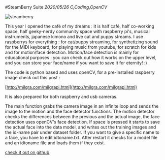#SteamBerry Suite
_2020/05/26 C,Coding,OpenCV_

![steamberry](/images/20190516_steamberry.png)

This year I opened the café of my dreams : it is half café, half co-working space, half geeky-nerdy community space with raspberry pi's, musical instruments, japanese kimono and live cat and puppy streams. 
I use raspberrys for everything : for cat/puppy streaming, for synthetizing sound for the MIDI keyboard, for playing music from youtube, for scratch for kids and for motion/face detection.
Motion/face detection is mainly for educational purposes : you can check out how it works on the upper level, and you can store your face/name if you want to save it for eternity! :)

The code is python based and uses openCV, for a pre-installed raspberry image check out this post :

[http://milgra.com/milgrapi.html](http://milgra.com/milgrapi.html)

It is also prepared for both raspberry and usb cameras. 

The main function grabs the camera image in an infinite loop and sends the image to the motion and the face detector functions. The motion detector checks the differences between the previous and the actual image, the face detection uses openCV's face detection. If space is pressed it starts to save the actual face into the data model, and writes out the training images and the id-name pair under dataset folder. If you want to give a specific name to a face, you have to edit idtoname.txt. After restart it checks for a model file and an idtoname file and loads them if they exist.

[check it out on github](https://github.com/milgra/steamberrysuite)